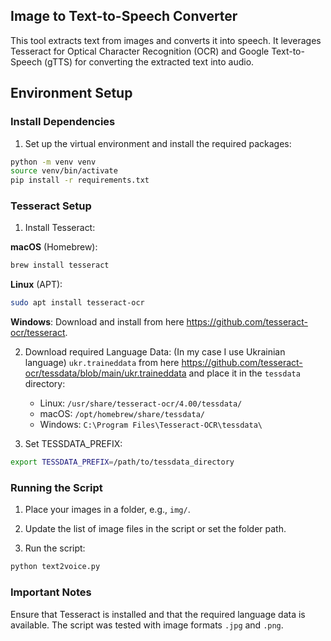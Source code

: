 ## Image to Text-to-Speech Converter
This tool extracts text from images and converts it into speech. It leverages Tesseract for Optical Character Recognition (OCR) and Google Text-to-Speech (gTTS) for converting the extracted text into audio.

## Environment Setup
### Install Dependencies
1. Set up the virtual environment and install the required packages:
```bash
python -m venv venv
source venv/bin/activate
pip install -r requirements.txt
```

### Tesseract Setup
1. Install Tesseract:

**macOS** (Homebrew):
```bash
brew install tesseract
```

**Linux** (APT):
```bash
sudo apt install tesseract-ocr
```

**Windows**: Download and install from here https://github.com/tesseract-ocr/tesseract.

2. Download required Language Data: (In my case I use Ukrainian language) `ukr.traineddata` from here https://github.com/tesseract-ocr/tessdata/blob/main/ukr.traineddata and place it in the `tessdata` directory:

    - Linux: `/usr/share/tesseract-ocr/4.00/tessdata/` 
    - macOS: `/opt/homebrew/share/tessdata/`
    - Windows: `C:\Program Files\Tesseract-OCR\tessdata\` 

3. Set TESSDATA_PREFIX:

```bash
export TESSDATA_PREFIX=/path/to/tessdata_directory
```

### Running the Script
1. Place your images in a folder, e.g., `img/`.
 
2. Update the list of image files in the script or set the folder path.
 
3. Run the script:

```bash
python text2voice.py
```


### Important Notes
Ensure that Tesseract is installed and that the required language data is available.
The script was tested with image formats `.jpg` and `.png`.
